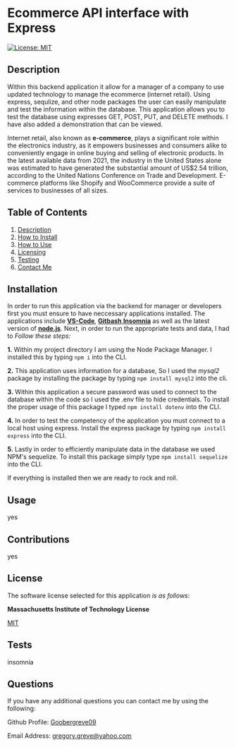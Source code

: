 # Ecommerce API interface with Express

  [![License: MIT](https://img.shields.io/badge/License-MIT-yellow.svg)](https://opensource.org/licenses/MIT)

  
## Description

Within this backend application it allow for a manager of a company to use updated technology to manage the ecommerce (internet retail). Using express, sequlize, and other node packages the user can easily manipulate and test the information within the database. This application allows you to test the database using expresses GET, POST, PUT, and DELETE methods. I have also added a demonstration that can be viewed.

Internet retail, also known as **e-commerce**, plays a significant role within the electronics industry, as it empowers businesses and consumers alike to conveniently engage in online buying and selling of electronic products. In the latest available data from 2021, the industry in the United States alone was estimated to have generated the substantial amount of US$2.54 trillion, according to the United Nations Conference on Trade and Development. E-commerce platforms like Shopify and WooCommerce provide a suite of services to businesses of all sizes.
  
## Table of Contents

1. [Description](#description)  
2. [How to Install](#installation)  
3. [How to Use](#usage)  
4. [Licensing](#license)  
5. [Testing](#tests)  
6. [Contact Me](#questions)

## Installation

In order to run this application via the backend for manager or developers first you must ensure to have neccessary applications installed.  The applications include [**VS-Code**](https://code.visualstudio.com/download), [**Gitbash**](https://gitforwindows.org/),[**Insomnia**](https://insomnia.rest/download) as well as the latest version of [**node.js**](https://nodejs.org/en/download). Next, in order to run the appropriate tests and data, I had to *Follow these steps:*

**1.** Within my project directory I am using the Node Package Manager. I installed this by typing `npm i` into the CLI.

**2.** This application uses information for a database, So I used the *mysql2* package by installing the package by typing `npm install mysql2` into the cli.

**3.** Within this application a secure password was used to connect to the database within the code so I used the .env file to hide credentials. To install the proper usage of this package I typed `npm install dotenv` into the CLI.

**4.** In order to test the competency of the application you must connect to a local host using express.  Install the express package by typing `npm install express` into the CLI.

**5.** Lastly in order to efficiently manipulate data in the database we used NPM's sequelize. To install this package simply type `npm install sequelize` into the CLI.

If everything is installed then we are ready to rock and roll.
## Usage

yes

## Contributions

yes


## License

The software license selected for this application *is as follows*:

**Massachusetts Institute of Technology License**

[MIT](https://opensource.org/licenses/MIT)



## Tests

insomnia

## Questions

If you have any additional questions you can contact me by using the following:

 Github Profile: [Goobergreve09](https://www.github.com/Goobergreve09)

 Email Address: gregory.greve@yahoo.com